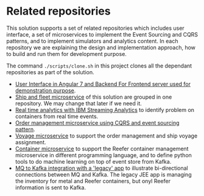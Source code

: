 # Related repositories

This solution supports a set of related repositories which includes user interface, a set of microservices to implement the Event Sourcing and CQRS patterns, and to implement simulators and analytics content.
In each repository we are explaining the design and implementation approach, how to build and run them for development purpose.

The command `./scripts/clone.sh` in this project clones all the dependant repositories as part of the solution. 

* [User Interface in Angular 7 and Backend For Frontend server used for demonstration purpose](https://ibm-cloud-architecture.github.io/refarch-kc-ui/).
* [Ship and fleet microservice](https://ibm-cloud-architecture.github.io/refarch-kc-ms) of this solution are grouped in one repository. We may change that later if we need it.
* [Real time analytics with IBM Streaming Analytics](https://github.com/ibm-cloud-architecture/refarch-kc-streams) to identify problem on containers from real time events.
* [Order management microservice using CQRS and event sourcing pattern](https://ibm-cloud-architecture.github.io/refarch-kc-order-ms).
* [Voyage microservice](https://ibm-cloud-architecture.github.io/refarch-kc-ms/voyagems) to support the order management and ship voyage assignment.
* [Container microservice](https://ibm-cloud-architecture.github.io/refarch-kc-container-ms/) to support the Reefer container management microservice in different programming language, and to define python tools to do machine learning on top of event store from Kafka.
* [MQ to Kafka integration with a 'legacy' app](https://ibm-cloud-architecture.github.io/refarch-container-inventory/) to illustrate bi-directional connections between MQ and Kafka. The legacy JEE app is managing the inventory for metal and Reefer containers, but onyl Reefer information is sent to Kafka.